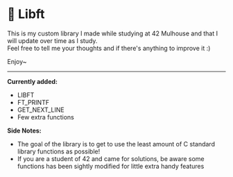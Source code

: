 📖 **Libft**
=====

<p>This is my custom library I made while studying at 42 Mulhouse and that I will update over time as I study.<br>
Feel free to tell me your thoughts and if there's anything to improve it :)</p>

Enjoy~

-----

**Currently added:**
- LIBFT
- FT_PRINTF
- GET_NEXT_LINE
- Few extra functions

**Side Notes:**
- The goal of the library is to get to use the least amount of C standard library functions as possible!
- If you are a student of 42 and came for solutions, be aware some functions has been sightly modified for little extra handy features
